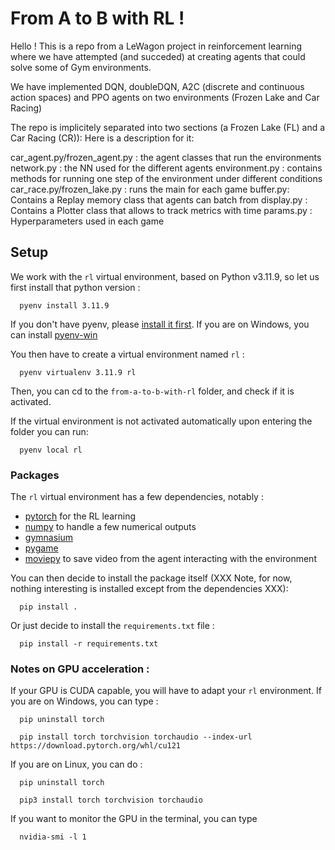 # From A to B with RL !

Hello ! This is a repo from a LeWagon project in reinforcement learning where we have attempted (and succeded) at creating agents that could solve some of Gym environments.

We have implemented DQN, doubleDQN, A2C (discrete and continuous action spaces) and PPO agents on two environments (Frozen Lake and Car Racing)

The repo is implicitely separated into two sections (a Frozen Lake (FL) and a  Car Racing (CR)):
Here is a description for it:

car_agent.py/frozen_agent.py : the agent classes that run the environments
network.py : the NN used for the different agents
environment.py : contains methods for running one step of the environment under different conditions
car_race.py/frozen_lake.py : runs the main for each game
buffer.py: Contains a Replay memory class that agents can batch from 
display.py : Contains a Plotter class that allows to track metrics with time
params.py : Hyperparameters used in each game

## Setup

We work with the `rl` virtual environment, based on Python v3.11.9, so let us
first install that python version :

```
  pyenv install 3.11.9
```

If you don't have pyenv, please [install it first](https://github.com/pyenv/pyenv).
If you are on Windows, you can install [pyenv-win](https://pyenv-win.github.io/pyenv-win/)

You then have to create a virtual environment named `rl` :

```
  pyenv virtualenv 3.11.9 rl
````

Then, you can cd to the `from-a-to-b-with-rl` folder, and check if it is activated.

If the virtual environment is not activated automatically upon entering the folder you can run:

```
  pyenv local rl
````

### Packages

The `rl` virtual environment has a few dependencies, notably :

- [pytorch](https://pytorch.org/) for the RL learning
- [numpy](https://numpy.org/) to handle a few numerical outputs
- [gymnasium](https://gymnasium.farama.org/)
- [pygame](https://www.pygame.org/news)
- [moviepy](https://pypi.org/project/moviepy/) to save video from the agent interacting with the environment

You can then decide to install the package itself (XXX
Note, for now, nothing interesting is installed except from the dependencies XXX):

```
  pip install .
````

Or just decide to install the `requirements.txt` file :

```
  pip install -r requirements.txt
```

### Notes on GPU acceleration :

If your GPU is CUDA capable, you will have to adapt your `rl` environment. If you are on Windows, you can type :

```
  pip uninstall torch

  pip install torch torchvision torchaudio --index-url https://download.pytorch.org/whl/cu121
```

If you are on Linux, you can do :

```
  pip uninstall torch

  pip3 install torch torchvision torchaudio
```

If you want to monitor the GPU in the terminal, you can type 

```
  nvidia-smi -l 1
```

